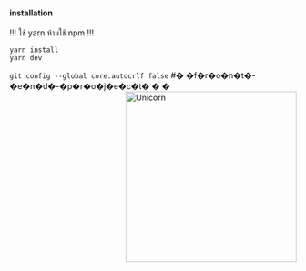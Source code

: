 #### installation

!!! ใช้ yarn ห้ามใช้ npm !!!

```
yarn install
yarn dev
```

`git config --global core.autocrlf false`
#� �f�r�o�n�t�-�e�n�d�-�p�r�o�j�e�c�t�
�
�
<img align="right" width=300px alt="Unicorn" src="[https://c.tenor.com/GN73MKBawZYAAAAi/busy-cute.gif](https://www.google.com/url?sa=i&url=https%3A%2F%2Fwww.applesfromny.com%2Fvarieties%2F&psig=AOvVaw0Q45OlaBGrrHlio5DGmMi0&ust=1683125327873000&source=images&cd=vfe&ved=0CBEQjRxqFwoTCMCur8zw1v4CFQAAAAAdAAAAABAD)" />
